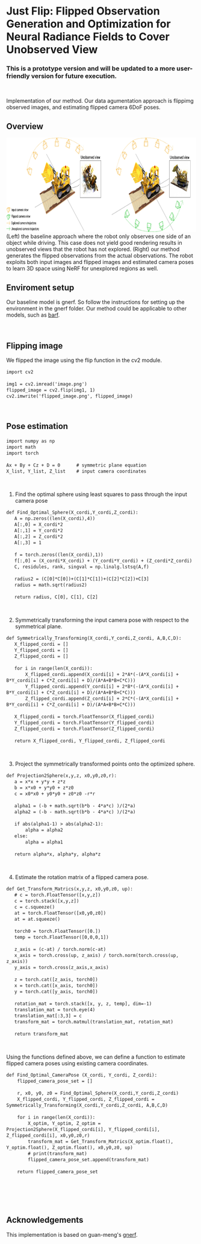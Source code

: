 # Just Flip: Flipped Observation Generation and Optimization for Neural Radiance Fields to Cover Unobserved View

### **This is a prototype version and will be updated to a more user-friendly version for future execution.**
<br/>

Implementation of our method. Our data agumentation approach is flippimg observed images, and estimating flipped camera 6DoF poses.
<br/>

## Overview
<img src="figs/overview.jpeg"  width="800" height="250">
(Left) the baseline approach where the robot only observes one side of an object while driving. This case does not yield good rendering results in unobserved views that the robot has not explored. (Right) our method generates the flipped observations from the actual observations. The robot exploits both input images and flipped images and estimated camera poses to learn 3D space using NeRF for unexplored regions as well. 

<br/>

## Enviroment setup
Our baseline model is gnerf. So follow the instructions for setting up the environment in the gnerf folder. Our method could be applicable to other models, such as [barf].

[barf]: https://github.com/chenhsuanlin/bundle-adjusting-NeRF


<br/>

## Flipping image
We flipped the image using the flip function in the cv2 module.

 ```
import cv2

img1 = cv2.imread('image.png')
flipped_image = cv2.flip(img1, 1)
cv2.imwrite('flipped_image.png', flipped_image)
 ```

<br/>

## Pose estimation
```
import numpy as np
import math
import torch

Ax + By + Cz + D = 0      # symmetric plane equation
X_list, Y_list, Z_list    # input camera coordinates
```
<br>

1. Find the optimal sphere using least squares to pass through the input camera pose
 ```
def Find_Optimal_Sphere(X_cordi,Y_cordi,Z_cordi):
    A = np.zeros((len(X_cordi),4))
    A[:,0] = X_cordi*2
    A[:,1] = Y_cordi*2
    A[:,2] = Z_cordi*2
    A[:,3] = 1
    
    f = torch.zeros((len(X_cordi),1))
    f[:,0] = (X_cordi*X_cordi) + (Y_cordi*Y_cordi) + (Z_cordi*Z_cordi)
    C, residules, rank, singval = np.linalg.lstsq(A,f)
    
    radius2 = (C[0]*C[0])+(C[1]*C[1])+(C[2]*C[2])+C[3]
    radius = math.sqrt(radius2)

    return radius, C[0], C[1], C[2]
 ```
<br>



2. Symmetrically transforming the input camera pose with respect to the symmetrical plane.
 ```
def Symmetrically_Transforming(X_cordi,Y_cordi,Z_cordi, A,B,C,D):
    X_flipped_cordi = []
    Y_flipped_cordi = []
    Z_flipped_cordi = []
    
    for i in range(len(X_cordi)):
        X_flipped_cordi.append(X_cordi[i] + 2*A*(-(A*X_cordi[i] + B*Y_cordi[i] + C*Z_cordi[i] + D)/(A*A+B*B+C*C)))
        Y_flipped_cordi.append(Y_cordi[i] + 2*B*(-(A*X_cordi[i] + B*Y_cordi[i] + C*Z_cordi[i] + D)/(A*A+B*B+C*C)))
        Z_flipped_cordi.append(Z_cordi[i] + 2*C*(-(A*X_cordi[i] + B*Y_cordi[i] + C*Z_cordi[i] + D)/(A*A+B*B+C*C)))
    
    X_flipped_cordi = torch.FloatTensor(X_flipped_cordi)
    Y_flipped_cordi = torch.FloatTensor(Y_flipped_cordi)
    Z_flipped_cordi = torch.FloatTensor(Z_flipped_cordi)

    return X_flipped_cordi, Y_flipped_cordi, Z_flipped_cordi
 ```
 <br>

3. Project the symmetrically transformed points onto the optimized sphere.
 ```
def Projection2Sphere(x,y,z, x0,y0,z0,r):
    a = x*x + y*y + z*z
    b = x*x0 + y*y0 + z*z0 
    c = x0*x0 + y0*y0 + z0*z0 -r*r
    
    alpha1 = (-b + math.sqrt(b*b - 4*a*c) )/(2*a)
    alpha2 = (-b - math.sqrt(b*b - 4*a*c) )/(2*a)
    
    if abs(alpha1-1) > abs(alpha2-1):
        alpha = alpha2
    else:
        alpha = alpha1
    
    return alpha*x, alpha*y, alpha*z
 ```
 <br>


4. Estimate the rotation matrix of a flipped camera pose.
 ```
def Get_Transform_Matrics(x,y,z, x0,y0,z0, up):
    # c = torch.FloatTensor([x,y,z])
    c = torch.stack([x,y,z])
    c = c.squeeze()
    at = torch.FloatTensor([x0,y0,z0])
    at = at.squeeze()
    
    torch0 = torch.FloatTensor([0.])
    temp = torch.FloatTensor([0,0,0,1])

    z_axis = (c-at) / torch.norm(c-at)
    x_axis = torch.cross(up, z_axis) / torch.norm(torch.cross(up, z_axis))
    y_axis = torch.cross(z_axis,x_axis)
    
    z = torch.cat([z_axis, torch0])
    x = torch.cat([x_axis, torch0])
    y = torch.cat([y_axis, torch0])
    
    rotation_mat = torch.stack([x, y, z, temp], dim=-1)
    translation_mat = torch.eye(4)
    translation_mat[:3,3] = c 
    transform_mat = torch.matmul(translation_mat, rotation_mat) 
      
    return transform_mat
```
 <br>

Using the functions defined above, we can define a function to estimate flipped camera poses using existing camera coordinates.
```
def Find_Optimal_CameraPose (X_cordi, Y_cordi, Z_cordi):
    flipped_camera_pose_set = []
    
    r, x0, y0, z0 = Find_Optimal_Sphere(X_cordi,Y_cordi,Z_cordi)
    X_flipped_cordi, Y_flipped_cordi, Z_flipped_cordi = Symmetrically_Transforming(X_cordi,Y_cordi,Z_cordi, A,B,C,D)
    
    for i in range(len(X_cordi)):
        X_optim, Y_optim, Z_optim = Projection2Sphere(X_flipped_cordi[i], Y_flipped_cordi[i], Z_flipped_cordi[i], x0,y0,z0,r)
        transform_mat = Get_Transform_Matrics(X_optim.float(), Y_optim.float(), Z_optim.float(), x0,y0,z0, up)
        # print(transform_mat)
        flipped_camera_pose_set.append(transform_mat)
        
    return flipped_camera_pose_set
```
 <br>



<br/><br/>



## Acknowledgements
This implementation is based on guan-meng's [gnerf].

[gnerf]: https://github.com/quan-meng/gnerf